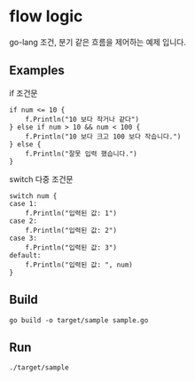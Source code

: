 # flow logic
go-lang 조건, 분기 같은 흐름을 제어하는 예제 입니다.

## Examples

if 조건문
```
if num <= 10 {
    f.Println("10 보다 작거나 같다")
} else if num > 10 && num < 100 {
    f.Println("10 보다 크고 100 보다 작습니다.")
} else {
    f.Println("잘못 입력 했습니다.")
}
```

switch 다중 조건문
```
switch num {
case 1:
    f.Println("입력된 값: 1")
case 2:
    f.Println("입력된 값: 2")
case 3:
    f.Println("입력된 값: 3")
default:
    f.Println("입력된 값: ", num)
}
```

## Build
```
go build -o target/sample sample.go
```

## Run
```
./target/sample
```